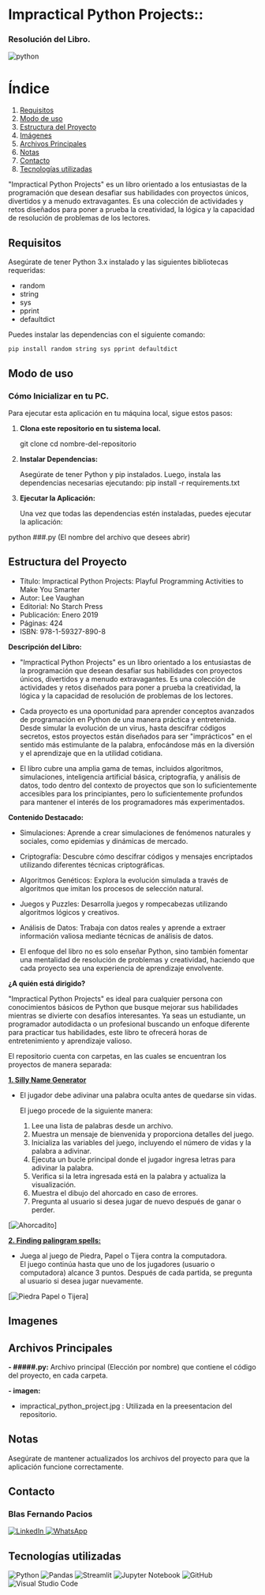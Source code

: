 # Impractical Python Projects::
 ### Resolución del Libro.

![python](imagenes\impractical_python_project.jpg)

# Índice

1. [Requisitos](#requisitos)
2. [Modo de uso](#modo-de-uso)
3. [Estructura del Proyecto](#estructura-del-proyecto)
4. [Imágenes](#imágenes)
5. [Archivos Principales](#archivos-principales)
6. [Notas](#notas)
7. [Contacto](#contacto)
8. [Tecnologías utilizadas](#tecnologías-utilizadas)

"Impractical Python Projects" es un libro orientado a los entusiastas de la programación que desean desafiar sus habilidades con proyectos únicos, divertidos y a menudo extravagantes. Es una colección de actividades y retos diseñados para poner a prueba la creatividad, la lógica y la capacidad de resolución de problemas de los lectores.



## Requisitos

Asegúrate de tener Python 3.x instalado y las siguientes bibliotecas requeridas:

- random
- string
- sys
- pprint
- defaultdict


Puedes instalar las dependencias con el siguiente comando:

```
pip install random string sys pprint defaultdict
```

## Modo de uso

### Cómo Inicializar en tu PC.

Para ejecutar esta aplicación en tu máquina local, sigue estos pasos:

1. **Clona este repositorio en tu sistema local.**

    git clone <URL-del-repositorio>
        cd nombre-del-repositorio


2. **Instalar Dependencias:**

    Asegúrate de tener Python y pip instalados. Luego, instala las dependencias necesarias ejecutando:
pip install -r requirements.txt

3. **Ejecutar la Aplicación:**

    Una vez que todas las dependencias estén instaladas, puedes ejecutar la aplicación:

python ###.py (El nombre del archivo que desees abrir)




## Estructura del Proyecto

- Título: Impractical Python Projects: Playful Programming Activities to Make You Smarter
- Autor: Lee Vaughan
- Editorial: No Starch Press
- Publicación: Enero 2019
- Páginas: 424
- ISBN: 978-1-59327-890-8

**Descripción del Libro:**

- "Impractical Python Projects" es un libro orientado a los entusiastas de la programación que desean desafiar sus habilidades con proyectos únicos, divertidos y a menudo extravagantes. Es una colección de actividades y retos diseñados para poner a prueba la creatividad, la lógica y la capacidad de resolución de problemas de los lectores.

- Cada proyecto es una oportunidad para aprender conceptos avanzados de programación en Python de una manera práctica y entretenida. Desde simular la evolución de un virus, hasta descifrar códigos secretos, estos proyectos están diseñados para ser "imprácticos" en el sentido más estimulante de la palabra, enfocándose más en la diversión y el aprendizaje que en la utilidad cotidiana.

- El libro cubre una amplia gama de temas, incluidos algoritmos, simulaciones, inteligencia artificial básica, criptografía, y análisis de datos, todo dentro del contexto de proyectos que son lo suficientemente accesibles para los principiantes, pero lo suficientemente profundos para mantener el interés de los programadores más experimentados.

**Contenido Destacado:**

- Simulaciones: Aprende a crear simulaciones de fenómenos naturales y sociales, como epidemias y dinámicas de mercado.

- Criptografía: Descubre cómo descifrar códigos y mensajes encriptados utilizando diferentes técnicas criptográficas.

- Algoritmos Genéticos: Explora la evolución simulada a través de algoritmos que imitan los procesos de selección natural.

- Juegos y Puzzles: Desarrolla juegos y rompecabezas utilizando algoritmos lógicos y creativos.

- Análisis de Datos: Trabaja con datos reales y aprende a extraer información valiosa mediante técnicas de análisis de datos.

- El enfoque del libro no es solo enseñar Python, sino también fomentar una mentalidad de resolución de problemas y creatividad, haciendo que cada proyecto sea una experiencia de aprendizaje envolvente.

**¿A quién está dirigido?**

"Impractical Python Projects" es ideal para cualquier persona con conocimientos básicos de Python que busque mejorar sus habilidades mientras se divierte con desafíos interesantes. Ya seas un estudiante, un programador autodidacta o un profesional buscando un enfoque diferente para practicar tus habilidades, este libro te ofrecerá horas de entretenimiento y aprendizaje valioso.

El repositorio cuenta con carpetas, en las cuales se encuentran los proyectos de manera separada:

[**1. Silly Name Generator**](./1_Silly_name_generator)

- El jugador debe adivinar una palabra oculta antes de quedarse sin vidas.

    El juego procede de la siguiente manera:
    1. Lee una lista de palabras desde un archivo.
    2. Muestra un mensaje de bienvenida y proporciona detalles del juego.
    3. Inicializa las variables del juego, incluyendo el número de vidas y la palabra a adivinar.
    4. Ejecuta un bucle principal donde el jugador ingresa letras para adivinar la palabra.
    5. Verifica si la letra ingresada está en la palabra y actualiza la visualización.
    6. Muestra el dibujo del ahorcado en caso de errores.
    7. Pregunta al usuario si desea jugar de nuevo después de ganar o perder.

[![Ahorcadito](gifs/Ahorcadito.gif)]

[**2. Finding palingram spells:**](./2_Finding_Palingram_Spells)

- Juega al juego de Piedra, Papel o Tijera contra la computadora.  
  El juego continúa hasta que uno de los jugadores (usuario o computadora) alcance 3 puntos.
  Después de cada partida, se pregunta al usuario si desea jugar nuevamente.

[![Piedra Papel o Tijera](gifs/Piedra.gif)]



## Imagenes





## Archivos Principales

**- #####.py:** 
  Archivo principal (Elección por nombre) que contiene el código del proyecto, en cada carpeta.



**- imagen:**
   - impractical_python_project.jpg : Utilizada en la preesentacion del repositorio.


## Notas

Asegúrate de mantener actualizados los archivos del proyecto para que la aplicación funcione correctamente.

## Contacto

### Blas Fernando Pacios

[   ![LinkedIn](https://img.shields.io/badge/LinkedIn-0077B5?style=for-the-badge&logo=linkedin&logoColor=white)
](https://www.linkedin.com/in/blas-fernando-pacios) 
[![WhatsApp](https://img.shields.io/badge/WhatsApp-25D366?style=for-the-badge&logo=whatsapp&logoColor=white)
](https://wa.me/5493815467488)

## Tecnologías utilizadas


![Python](https://img.shields.io/badge/python-3670A0?style=for-the-badge&logo=python&logoColor=ffdd54)
![Pandas](https://img.shields.io/badge/pandas-%23150458.svg?style=for-the-badge&logo=pandas&logoColor=white)
![Streamlit](https://img.shields.io/badge/Streamlit-FF4B4B?style=for-the-badge&logo=streamlit&logoColor=white)
![Jupyter Notebook](https://img.shields.io/badge/jupyter-%23FA0F00.svg?style=for-the-badge&logo=jupyter&logoColor=white)
![GitHub](https://img.shields.io/badge/github-%23121011.svg?style=for-the-badge&logo=github&logoColor=white)
![Visual Studio Code](https://img.shields.io/badge/Visual%20Studio%20Code-0078d7.svg?style=for-the-badge&logo=visual-studio-code&logoColor=white)
